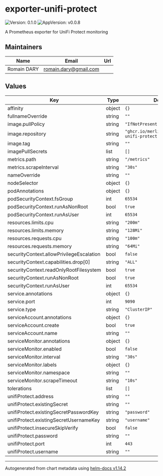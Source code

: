 # exporter-unifi-protect

![Version: 0.1.0](https://img.shields.io/badge/Version-0.1.0-informational?style=flat-square) ![AppVersion: v0.0.8](https://img.shields.io/badge/AppVersion-v0.0.8-informational?style=flat-square)

A Prometheus exporter for UniFi Protect monitoring

## Maintainers

| Name | Email | Url |
| ---- | ------ | --- |
| Romain DARY | <romain.dary@gmail.com> |  |

## Values

| Key | Type | Default | Description |
|-----|------|---------|-------------|
| affinity | object | `{}` |  |
| fullnameOverride | string | `""` |  |
| image.pullPolicy | string | `"IfNotPresent"` |  |
| image.repository | string | `"ghcr.io/merlindorin/exporter-unifi-protect"` |  |
| image.tag | string | `""` |  |
| imagePullSecrets | list | `[]` |  |
| metrics.path | string | `"/metrics"` |  |
| metrics.scrapeInterval | string | `"30s"` |  |
| nameOverride | string | `""` |  |
| nodeSelector | object | `{}` |  |
| podAnnotations | object | `{}` |  |
| podSecurityContext.fsGroup | int | `65534` |  |
| podSecurityContext.runAsNonRoot | bool | `true` |  |
| podSecurityContext.runAsUser | int | `65534` |  |
| resources.limits.cpu | string | `"200m"` |  |
| resources.limits.memory | string | `"128Mi"` |  |
| resources.requests.cpu | string | `"100m"` |  |
| resources.requests.memory | string | `"64Mi"` |  |
| securityContext.allowPrivilegeEscalation | bool | `false` |  |
| securityContext.capabilities.drop[0] | string | `"ALL"` |  |
| securityContext.readOnlyRootFilesystem | bool | `true` |  |
| securityContext.runAsNonRoot | bool | `true` |  |
| securityContext.runAsUser | int | `65534` |  |
| service.annotations | object | `{}` |  |
| service.port | int | `9090` |  |
| service.type | string | `"ClusterIP"` |  |
| serviceAccount.annotations | object | `{}` |  |
| serviceAccount.create | bool | `true` |  |
| serviceAccount.name | string | `""` |  |
| serviceMonitor.annotations | object | `{}` |  |
| serviceMonitor.enabled | bool | `false` |  |
| serviceMonitor.interval | string | `"30s"` |  |
| serviceMonitor.labels | object | `{}` |  |
| serviceMonitor.namespace | string | `""` |  |
| serviceMonitor.scrapeTimeout | string | `"10s"` |  |
| tolerations | list | `[]` |  |
| unifiProtect.address | string | `""` |  |
| unifiProtect.existingSecret | string | `""` |  |
| unifiProtect.existingSecretPasswordKey | string | `"password"` |  |
| unifiProtect.existingSecretUsernameKey | string | `"username"` |  |
| unifiProtect.insecureSkipVerify | bool | `false` |  |
| unifiProtect.password | string | `""` |  |
| unifiProtect.port | int | `443` |  |
| unifiProtect.username | string | `""` |  |

----------------------------------------------
Autogenerated from chart metadata using [helm-docs v1.14.2](https://github.com/norwoodj/helm-docs/releases/v1.14.2)
